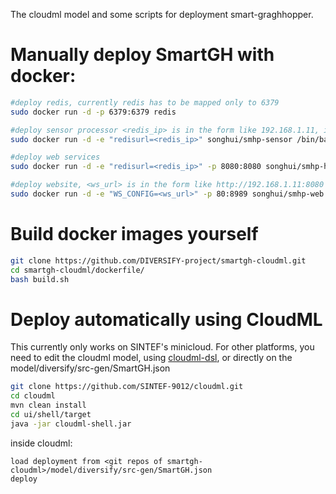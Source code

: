 The cloudml model and some scripts for deployment smart-graghhopper.

Manually deploy SmartGH with docker:
==========

```bash
#deploy redis, currently redis has to be mapped only to 6379
sudo docker run -d -p 6379:6379 redis

#deploy sensor processor <redis_ip> is in the form like 192.168.1.11, i.e., pure ip without port
sudo docker run -d -e "redisurl=<redis_ip>" songhui/smhp-sensor /bin/bash /opt/gh/run_sensor.sh

#deploy web services
sudo docker run -d -e "redisurl=<redis_ip>" -p 8080:8080 songhui/smhp-hopper-tomcat /bin/bash /opt/gh/run_hopper.sh

#deploy website, <ws_url> is in the form like http://192.168.1.11:8080
sudo docker run -d -e "WS_CONFIG=<ws_url>" -p 80:8989 songhui/smhp-web /bin/bash /opt/gh/run_web.sh
```

Build docker images yourself
===================

``` bash
git clone https://github.com/DIVERSIFY-project/smartgh-cloudml.git
cd smartgh-cloudml/dockerfile/
bash build.sh
```

Deploy automatically using CloudML
==================================

This currently only works on SINTEF's minicloud. For other platforms, you need to edit the cloudml model, using [cloudml-dsl](https://github.com/SINTEF-9012/cloudml-dsl), or directly on the model/diversify/src-gen/SmartGH.json

``` bash
git clone https://github.com/SINTEF-9012/cloudml.git
cd cloudml
mvn clean install
cd ui/shell/target
java -jar cloudml-shell.jar
```
inside cloudml:
```
load deployment from <git repos of smartgh-cloudml>/model/diversify/src-gen/SmartGH.json
deploy
```
